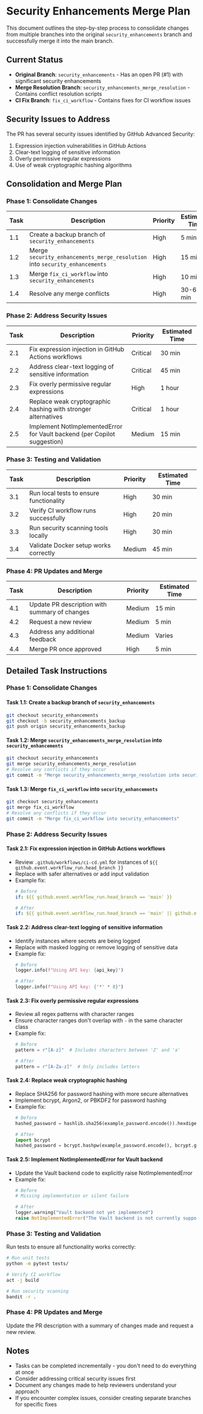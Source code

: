 # Security Enhancements Merge Plan

This document outlines the step-by-step process to consolidate changes from multiple branches into the original `security_enhancements` branch and successfully merge it into the main branch.

## Current Status

- **Original Branch**: `security_enhancements` - Has an open PR (#1) with significant security enhancements
- **Merge Resolution Branch**: `security_enhancements_merge_resolution` - Contains conflict resolution scripts
- **CI Fix Branch**: `fix_ci_workflow` - Contains fixes for CI workflow issues

## Security Issues to Address

The PR has several security issues identified by GitHub Advanced Security:

1. Expression injection vulnerabilities in GitHub Actions
2. Clear-text logging of sensitive information
3. Overly permissive regular expressions
4. Use of weak cryptographic hashing algorithms

## Consolidation and Merge Plan

### Phase 1: Consolidate Changes

| Task | Description | Priority | Estimated Time |
|------|-------------|----------|----------------|
| 1.1 | Create a backup branch of `security_enhancements` | High | 5 min |
| 1.2 | Merge `security_enhancements_merge_resolution` into `security_enhancements` | High | 15 min |
| 1.3 | Merge `fix_ci_workflow` into `security_enhancements` | High | 10 min |
| 1.4 | Resolve any merge conflicts | High | 30-60 min |

### Phase 2: Address Security Issues

| Task | Description | Priority | Estimated Time |
|------|-------------|----------|----------------|
| 2.1 | Fix expression injection in GitHub Actions workflows | Critical | 30 min |
| 2.2 | Address clear-text logging of sensitive information | Critical | 45 min |
| 2.3 | Fix overly permissive regular expressions | High | 1 hour |
| 2.4 | Replace weak cryptographic hashing with stronger alternatives | Critical | 1 hour |
| 2.5 | Implement NotImplementedError for Vault backend (per Copilot suggestion) | Medium | 15 min |

### Phase 3: Testing and Validation

| Task | Description | Priority | Estimated Time |
|------|-------------|----------|----------------|
| 3.1 | Run local tests to ensure functionality | High | 30 min |
| 3.2 | Verify CI workflow runs successfully | High | 20 min |
| 3.3 | Run security scanning tools locally | High | 30 min |
| 3.4 | Validate Docker setup works correctly | Medium | 45 min |

### Phase 4: PR Updates and Merge

| Task | Description | Priority | Estimated Time |
|------|-------------|----------|----------------|
| 4.1 | Update PR description with summary of changes | Medium | 15 min |
| 4.2 | Request a new review | Medium | 5 min |
| 4.3 | Address any additional feedback | Medium | Varies |
| 4.4 | Merge PR once approved | High | 5 min |

## Detailed Task Instructions

### Phase 1: Consolidate Changes

#### Task 1.1: Create a backup branch of `security_enhancements`

```bash
git checkout security_enhancements
git checkout -b security_enhancements_backup
git push origin security_enhancements_backup
```

#### Task 1.2: Merge `security_enhancements_merge_resolution` into `security_enhancements`

```bash
git checkout security_enhancements
git merge security_enhancements_merge_resolution
# Resolve any conflicts if they occur
git commit -m "Merge security_enhancements_merge_resolution into security_enhancements"
```

#### Task 1.3: Merge `fix_ci_workflow` into `security_enhancements`

```bash
git checkout security_enhancements
git merge fix_ci_workflow
# Resolve any conflicts if they occur
git commit -m "Merge fix_ci_workflow into security_enhancements"
```

### Phase 2: Address Security Issues

#### Task 2.1: Fix expression injection in GitHub Actions workflows

- Review `.github/workflows/ci-cd.yml` for instances of `${{ github.event.workflow_run.head_branch }}`
- Replace with safer alternatives or add input validation
- Example fix:
  ```yaml
  # Before
  if: ${{ github.event.workflow_run.head_branch == 'main' }}

  # After
  if: ${{ github.event.workflow_run.head_branch == 'main' || github.event.workflow_run.head_branch == 'develop' }}
  ```

#### Task 2.2: Address clear-text logging of sensitive information

- Identify instances where secrets are being logged
- Replace with masked logging or remove logging of sensitive data
- Example fix:
  ```python
  # Before
  logger.info(f"Using API key: {api_key}")

  # After
  logger.info(f"Using API key: {'*' * 8}")
  ```

#### Task 2.3: Fix overly permissive regular expressions

- Review all regex patterns with character ranges
- Ensure character ranges don't overlap with `-` in the same character class
- Example fix:
  ```python
  # Before
  pattern = r"[A-z]"  # Includes characters between 'Z' and 'a'

  # After
  pattern = r"[A-Za-z]"  # Only includes letters
  ```

#### Task 2.4: Replace weak cryptographic hashing

- Replace SHA256 for password hashing with more secure alternatives
- Implement bcrypt, Argon2, or PBKDF2 for password hashing
- Example fix:
  ```python
  # Before
  hashed_password = hashlib.sha256(example_password.encode()).hexdigest()

  # After
  import bcrypt
  hashed_password = bcrypt.hashpw(example_password.encode(), bcrypt.gensalt())
  ```

#### Task 2.5: Implement NotImplementedError for Vault backend

- Update the Vault backend code to explicitly raise NotImplementedError
- Example fix:
  ```python
  # Before
  # Missing implementation or silent failure

  # After
  logger.warning("Vault backend not yet implemented")
  raise NotImplementedError("The Vault backend is not currently supported.")
  ```

### Phase 3: Testing and Validation

Run tests to ensure all functionality works correctly:

```bash
# Run unit tests
python -m pytest tests/

# Verify CI workflow
act -j build

# Run security scanning
bandit -r .
```

### Phase 4: PR Updates and Merge

Update the PR description with a summary of changes made and request a new review.

## Notes

- Tasks can be completed incrementally - you don't need to do everything at once
- Consider addressing critical security issues first
- Document any changes made to help reviewers understand your approach
- If you encounter complex issues,
consider creating separate branches for specific fixes
